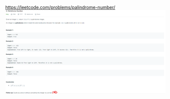 https://leetcode.com/problems/palindrome-number/
![Screenshot of Question #9](2021-03-29-21-23-29.png)